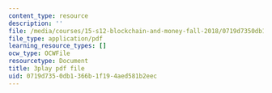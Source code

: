 ```yaml
---
content_type: resource
description: ''
file: /media/courses/15-s12-blockchain-and-money-fall-2018/0719d7350db1366b1f194aed581b2eec_Ycy0Dy-B1c.pdf
file_type: application/pdf
learning_resource_types: []
ocw_type: OCWFile
resourcetype: Document
title: 3play pdf file
uid: 0719d735-0db1-366b-1f19-4aed581b2eec
---
```

